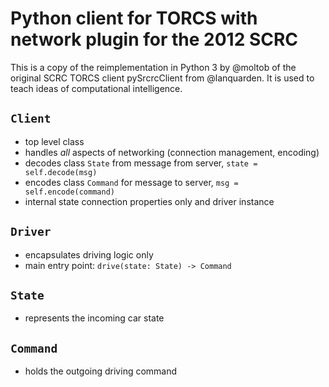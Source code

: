 # Python client for TORCS with network plugin for the 2012 SCRC

This is a copy of the reimplementation in Python 3 by @moltob of the original SCRC TORCS client pySrcrcClient from @lanquarden. It is used to teach ideas of computational intelligence.

## `Client`

* top level class
* handles _all_ aspects of networking (connection management, encoding)
* decodes class `State` from message from server, `state = self.decode(msg)`
* encodes class `Command` for message to server, `msg = self.encode(command)`
* internal state connection properties only and driver instance


## `Driver`

* encapsulates driving logic only
* main entry point: `drive(state: State) -> Command`

## `State`

* represents the incoming car state

## `Command`

* holds the outgoing driving command
